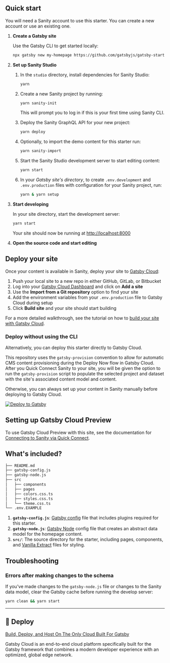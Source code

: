 

## Quick start

You will need a Sanity account to use this starter. You can create a new account or use an existing one.

1. **Create a Gatsby site**

   Use the Gatsby CLI to get started locally:

   ```sh repo
   npx gatsby new my-homepage https://github.com/gatsbyjs/gatsby-starter-sanity-homepage
   ```

1. **Set up Sanity Studio**

   1. In the `studio` directory, install dependencies for Sanity Studio:

      ```sh
      yarn
      ```

   1. Create a new Sanity project by running:

      ```sh
      yarn sanity-init
      ```

      This will prompt you to log in if this is your first time using Sanity CLI.

   1. Deploy the Sanity GraphQL API for your new project:

      ```sh
      yarn deploy
      ```

   1. Optionally, to import the demo content for this starter run:

      ```sh
      yarn sanity-import
      ```

   1. Start the Sanity Studio development server to start editing content:

      ```sh
      yarn start
      ```

   1. In your _Gatsby site's directory_, to create `.env.development` and `.env.production` files with configuration for your Sanity project, run:

      ```sh
      yarn & yarn setup
      ```

1. **Start developing**

   In your site directory, start the development server:

   ```sh
   yarn start
   ```

   Your site should now be running at <http://localhost:8000>

1. **Open the source code and start editing**

## Deploy your site

Once your content is available in Sanity, deploy your site to [Gatsby Cloud](https://gatsbyjs.com/products/cloud):

1. Push your local site to a new repo in either GitHub, GitLab, or Bitbucket
1. Log into your [Gatsby Cloud Dashboard][] and click on **Add a site**
1. Use the **Import from a Git repository** option to find your site
1. Add the environment variables from your `.env.production` file to Gatsby Cloud during setup
1. Click **Build site** and your site should start building

For a more detailed walkthrough, see the tutorial on how to [build your site with Gatsby Cloud][tutorial].

[gatsby cloud dashboard]: https://gatsbyjs.com/dashboard
[tutorial]: https://www.gatsbyjs.com/docs/tutorial/part-1/#build-your-site-with-gatsby-cloud

### Deploy without using the CLI

Alternatively, you can deploy this starter directly to Gatsby Cloud.

This repository uses the `gatsby-provision` convention to allow for automatic CMS content provisioning during the Deploy Now flow in Gatsby Cloud. After you Quick Connect Sanity to your site, you will be given the option to run the `gatsby-provision` script to populate the selected project and dataset with the site's associated content model and content.

Otherwise, you can always set up your content in Sanity manually before deploying to Gatsby Cloud.

[![Deploy to Gatsby](https://www.gatsbyjs.com/deploynow.svg "Deploy to Gatsby")](https://www.gatsbyjs.com/dashboard/deploynow?url=https://github.com/gatsbyjs/gatsby-starter-sanity-homepage)

## Setting up Gatsby Cloud Preview

To use Gatsby Cloud Preview with this site, see the documentation for
[Connecting to Sanity via Quick Connect][].

[connecting to sanity via quick connect]: https://support.gatsbyjs.com/hc/en-us/articles/360052324694-Connecting-to-Sanity-via-Quick-Connect

## What's included?

```sh
├── README.md
├── gatsby-config.js
├── gatsby-node.js
├── src
│   ├── components
│   ├── pages
│   ├── colors.css.ts
│   ├── styles.css.ts
│   └── theme.css.ts
└── .env.EXAMPLE
```

1. **`gatsby-config.js`**: [Gatsby config][] file that includes plugins required for this starter.
1. **`gatsby-node.js`**: [Gatsby Node][] config file that creates an abstract data model for the homepage content.
1. **`src/`**: The source directory for the starter, including pages, components, and [Vanilla Extract][] files for styling.

[gatsby config]: https://www.gatsbyjs.com/docs/reference/config-files/gatsby-config/
[gatsby node]: https://www.gatsbyjs.com/docs/reference/config-files/gatsby-node/
[vanilla extract]: https://vanilla-extract.style/



## Troubleshooting

### Errors after making changes to the schema

If you've made changes to the `gatsby-node.js` file or changes to the Sanity data model, clear the Gatsby cache before running the develop server:

```sh
yarn clean && yarn start
```

---

## 💫 Deploy

[Build, Deploy, and Host On The Only Cloud Built For Gatsby](https://www.gatsbyjs.com/cloud/)

Gatsby Cloud is an end-to-end cloud platform specifically built for the Gatsby framework that combines a modern developer experience with an optimized, global edge network.
